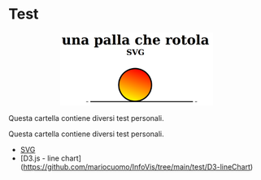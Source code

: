# Test
<div align="center">
  <img src="https://github.com/mariocuomo/InfoVis/blob/main/test/imgs/palla-che-rotolaSVG.png" width="300">
</div>

Questa cartella contiene diversi test personali.

Questa cartella contiene diversi test personali.

- [SVG](https://github.com/mariocuomo/InfoVis/tree/main/test/SVG)
- [D3.js - line chart] (https://github.com/mariocuomo/InfoVis/tree/main/test/D3-lineChart)

